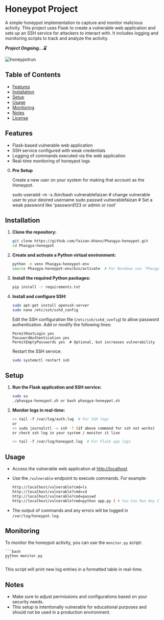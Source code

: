 # Honeypot Project

A simple honeypot implementation to capture and monitor malicious activity. This project uses Flask to create a vulnerable web application and sets up an SSH service for attackers to interact with. It includes logging and monitoring scripts to track and analyze the activity.

**_Project Ongoing...⌛_**

![honeypotrun](https://github.com/user-attachments/assets/ad39a6f7-fcfc-4052-a0de-d88deba95d44)


## Table of Contents

- [Features](#features)
- [Installation](#installation)
- [Setup](#setup)
- [Usage](#usage)
- [Monitoring](#monitoring)
- [Notes](#notes)
- [License](#license)

## Features

- Flask-based vulnerable web application
- SSH service configured with weak credentials
- Logging of commands executed via the web application
- Real-time monitoring of honeypot logs

0. **Pre Setup**
   
   Create a new user on your system for making that account as the Honeypot.
   
      sudo useradd -m -s /bin/bash vulnerablefaizan # change vulnerable user to your desired username
      sudo passwd vulnerablefaizan  # Set a weak password like 'password123 or admin or root'
   


## Installation

1. **Clone the repository:**

    ```bash
    git clone https://github.com/faizan-khanx/Phasgya-honeypot.git
    cd Phasgya-honeypot
    ```

2. **Create and activate a Python virtual environment:**

    ```bash
    python -m venv Phasgya-honeypot-env
    source Phasgya-honeypot-env/bin/activate  # For Windows use `Phasgya-honeypot-env\Scripts\activate`
    ```

3. **Install the required Python packages:**

    ```bash
    pip install -r requirements.txt
    ```

4. **Install and configure SSH:**

    ```bash
    sudo apt-get install openssh-server
    sudo nano /etc/ssh/sshd_config
    ```

    Edit the SSH configuration file (`/etc/ssh/sshd_config`) to allow password authentication. Add or modify the following lines:

    ```
    PermitRootLogin yes
    PasswordAuthentication yes
    PermitEmptyPasswords yes  # Optional, but increases vulnerability
    ```

    Restart the SSH service:

    ```bash
    sudo systemctl restart ssh
    ```

## Setup

1. **Run the Flask application and SSH service:**

    ```bash
    sudo su
    ./phasgya-honeypot.sh or bash phasgya-honeypot.sh
    ```

2. **Monitor logs in real-time:**

    ```bash
    >> tail -f /var/log/auth.log  # For SSH logs
    or
    >> sudo journalctl -u ssh -f (if above command for ssh not works)
    or check ssh log in your system / monitor it live 
    
    >> tail -f /var/log/honeypot.log  # For Flask app logs
    ```

## Usage

- Access the vulnerable web application at [http://localhost](http://localhost)
- Use the `/vulnerable` endpoint to execute commands. For example:

    ```bash
    http://localhost/vulnerable?cmd=ls
    http://localhost/vulnerable?cmd=cd
    http://localhost/vulnerable?cmd=passwd
    http://localhost/vulnerable?cmd=python app.py ( # You Can Run Any Commands )
    ```

- The output of commands and any errors will be logged in `/var/log/honeypot.log`.

## Monitoring

To monitor the honeypot activity, you can use the `monitor.py` script:

    ```bash
    python monitor.py
    ```

This script will print new log entries in a formatted table in real-time.

## Notes

- Make sure to adjust permissions and configurations based on your security needs.
- This setup is intentionally vulnerable for educational purposes and should not be used in a production environment.


